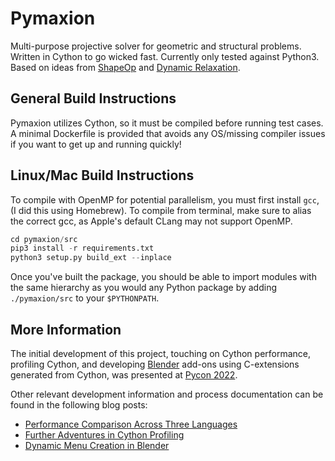 # Pymaxion
Multi-purpose projective solver for geometric and structural problems. Written in Cython to go wicked fast. Currently only tested against Python3. Based on ideas from [ShapeOp](https://shapeop.org/) and [Dynamic Relaxation](https://en.wikipedia.org/wiki/Dynamic_relaxation).

## General Build Instructions
Pymaxion utilizes Cython, so it must be compiled before running test cases. A minimal Dockerfile is provided that avoids any OS/missing compiler issues if you want to get up and running quickly!

## Linux/Mac Build Instructions
To compile with OpenMP for potential parallelism, you must first install ```gcc```, (I did this using Homebrew). To compile from terminal, make sure to alias the correct gcc, as Apple's default CLang may not support OpenMP.

```python
cd pymaxion/src
pip3 install -r requirements.txt
python3 setup.py build_ext --inplace
```

Once you've built the package, you should be able to import modules with the same hierarchy as you would any Python package by adding ```./pymaxion/src``` to your ```$PYTHONPATH```.

## More Information
The initial development of this project, touching on Cython performance, profiling Cython, and developing [Blender](https://www.blender.org/) add-ons using C-extensions generated from Cython, was presented at [Pycon 2022](https://www.youtube.com/watch?v=TE3M3XfwSN4).

Other relevant development information and process documentation can be found in the following blog posts:
- [Performance Comparison Across Three Languages](https://mclare.blog/posts/performance-comparison-across-three-languages)
- [Further Adventures in Cython Profiling](https://mclare.blog/posts/further-adventures-in-cython-profiling)
- [Dynamic Menu Creation in Blender](https://mclare.blog/posts/dynamic-menu-creation-in-blender)
